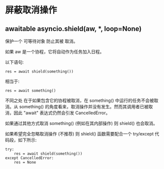 # 屏蔽取消操作
## awaitable asyncio.shield(aw, *, loop=None)
保护一个 可等待对象 防止其被 取消。

如果 aw 是一个协程，它将自动作为任务加入日程。

以下语句:
```
res = await shield(something())
```

相当于:
```
res = await something()
```
不同之处 在于如果包含它的协程被取消，在 something() 中运行的任务不会被取消。从 something() 的角度看来，取消操作并没有发生。然而其调用者已被取消，因此 "await" 表达式仍然会引发 CancelledError。

如果通过其他方式取消 something() (例如在其内部操作) 则 shield() 也会取消。

如果希望完全忽略取消操作 (不推荐) 则 shield() 函数需要配合一个 try/except 代码段，如下所示:

```
try:
    res = await shield(something())
except CancelledError:
    res = None
```